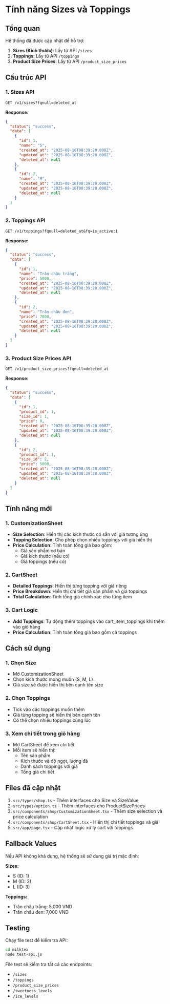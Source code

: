 # Tính năng Sizes và Toppings

## Tổng quan

Hệ thống đã được cập nhật để hỗ trợ:
1. **Sizes (Kích thước)**: Lấy từ API `/sizes`
2. **Toppings**: Lấy từ API `/toppings` 
3. **Product Size Prices**: Lấy từ API `/product_size_prices`

## Cấu trúc API

### 1. Sizes API
```
GET /v1/sizes?fqnull=deleted_at
```

**Response:**
```json
{
  "status": "success",
  "data": [
    {
      "id": 1,
      "name": "S",
      "created_at": "2025-08-16T08:39:20.000Z",
      "updated_at": "2025-08-16T08:39:20.000Z",
      "deleted_at": null
    },
    {
      "id": 2,
      "name": "M", 
      "created_at": "2025-08-16T08:39:20.000Z",
      "updated_at": "2025-08-16T08:39:20.000Z",
      "deleted_at": null
    }
  ]
}
```

### 2. Toppings API
```
GET /v1/toppings?fqnull=deleted_at&fq=is_active:1
```

**Response:**
```json
{
  "status": "success", 
  "data": [
    {
      "id": 1,
      "name": "Trân châu trắng",
      "price": 5000,
      "created_at": "2025-08-16T08:39:20.000Z",
      "updated_at": "2025-08-16T08:39:20.000Z",
      "deleted_at": null
    },
    {
      "id": 2,
      "name": "Trân châu đen",
      "price": 7000,
      "created_at": "2025-08-16T08:39:20.000Z", 
      "updated_at": "2025-08-16T08:39:20.000Z",
      "deleted_at": null
    }
  ]
}
```

### 3. Product Size Prices API
```
GET /v1/product_size_prices?fqnull=deleted_at
```

**Response:**
```json
{
  "status": "success",
  "data": [
    {
      "id": 1,
      "product_id": 1,
      "size_id": 1,
      "price": 0,
      "created_at": "2025-08-16T08:39:20.000Z",
      "updated_at": "2025-08-16T08:39:20.000Z", 
      "deleted_at": null
    },
    {
      "id": 2,
      "product_id": 1,
      "size_id": 2,
      "price": 5000,
      "created_at": "2025-08-16T08:39:20.000Z",
      "updated_at": "2025-08-16T08:39:20.000Z",
      "deleted_at": null
    }
  ]
}
```

## Tính năng mới

### 1. CustomizationSheet
- **Size Selection**: Hiển thị các kích thước có sẵn với giá tương ứng
- **Topping Selection**: Cho phép chọn nhiều toppings với giá hiển thị
- **Price Calculation**: Tính toán tổng giá bao gồm:
  - Giá sản phẩm cơ bản
  - Giá kích thước (nếu có)
  - Giá toppings (nếu có)

### 2. CartSheet  
- **Detailed Toppings**: Hiển thị từng topping với giá riêng
- **Price Breakdown**: Hiển thị chi tiết giá sản phẩm và giá toppings
- **Total Calculation**: Tính tổng giá chính xác cho từng item

### 3. Cart Logic
- **Add Toppings**: Tự động thêm toppings vào cart_item_toppings khi thêm vào giỏ hàng
- **Price Calculation**: Tính toán tổng giá bao gồm cả toppings

## Cách sử dụng

### 1. Chọn Size
- Mở CustomizationSheet
- Chọn kích thước mong muốn (S, M, L)
- Giá size sẽ được hiển thị bên cạnh tên size

### 2. Chọn Toppings
- Tick vào các toppings muốn thêm
- Giá từng topping sẽ hiển thị bên cạnh tên
- Có thể chọn nhiều toppings cùng lúc

### 3. Xem chi tiết trong giỏ hàng
- Mở CartSheet để xem chi tiết
- Mỗi item sẽ hiển thị:
  - Tên sản phẩm
  - Kích thước và độ ngọt, lượng đá
  - Danh sách toppings với giá
  - Tổng giá chi tiết

## Files đã cập nhật

1. `src/types/shop.ts` - Thêm interfaces cho Size và SizeValue
2. `src/types/option.ts` - Thêm interfaces cho ProductSizePrices
3. `src/components/shop/CustomizationSheet.tsx` - Thêm size selection và price calculation
4. `src/components/shop/CartSheet.tsx` - Hiển thị chi tiết toppings và giá
5. `src/app/page.tsx` - Cập nhật logic xử lý cart với toppings

## Fallback Values

Nếu API không khả dụng, hệ thống sẽ sử dụng giá trị mặc định:

**Sizes:**
- S (ID: 1)
- M (ID: 2) 
- L (ID: 3)

**Toppings:**
- Trân châu trắng: 5,000 VND
- Trân châu đen: 7,000 VND

## Testing

Chạy file test để kiểm tra API:
```bash
cd milktea
node test-api.js
```

File test sẽ kiểm tra tất cả các endpoints:
- `/sizes`
- `/toppings` 
- `/product_size_prices`
- `/sweetness_levels`
- `/ice_levels`



